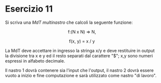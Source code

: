 # Esercizio 11

Si scriva una *MdT multinastro* che calcoli la seguente funzione:

<center>
f:(N x N) => N,

f(x, y) = x / y
</center>

La MdT deve accettare in ingresso la stringa x/y e deve restituire in output la divisione tra x e y ed il resto separati dal carattere "$"; x,y sono numeri espressi in alfabeto decimale.

Il nastro 1 dovrà contenere sia l'input che l'output, il nastro 2 dovrà essere vuoto a inizio e fine computazione e sarà utilizzato come nastro "di lavoro".
